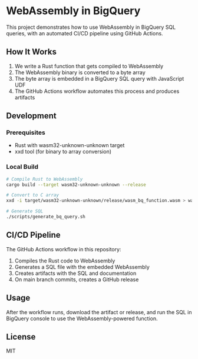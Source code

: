 # WebAssembly in BigQuery

This project demonstrates how to use WebAssembly in BigQuery SQL queries, with an automated CI/CD pipeline using GitHub Actions.

## How It Works

1. We write a Rust function that gets compiled to WebAssembly
2. The WebAssembly binary is converted to a byte array
3. The byte array is embedded in a BigQuery SQL query with JavaScript UDF
4. The GitHub Actions workflow automates this process and produces artifacts

## Development

### Prerequisites

- Rust with wasm32-unknown-unknown target
- xxd tool (for binary to array conversion)

### Local Build

```bash
# Compile Rust to WebAssembly
cargo build --target wasm32-unknown-unknown --release

# Convert to C array
xxd -i target/wasm32-unknown-unknown/release/wasm_bq_function.wasm > wasm_array.txt

# Generate SQL
./scripts/generate_bq_query.sh
```

## CI/CD Pipeline

The GitHub Actions workflow in this repository:

1. Compiles the Rust code to WebAssembly
2. Generates a SQL file with the embedded WebAssembly
3. Creates artifacts with the SQL and documentation
4. On main branch commits, creates a GitHub release

## Usage

After the workflow runs, download the artifact or release, and run the SQL in BigQuery console to use the WebAssembly-powered function.

## License

MIT